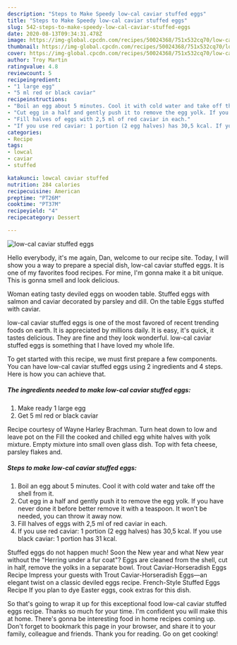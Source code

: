 ```yaml
---
description: "Steps to Make Speedy low-cal caviar stuffed eggs"
title: "Steps to Make Speedy low-cal caviar stuffed eggs"
slug: 542-steps-to-make-speedy-low-cal-caviar-stuffed-eggs
date: 2020-08-13T09:34:31.478Z
image: https://img-global.cpcdn.com/recipes/50024368/751x532cq70/low-cal-caviar-stuffed-eggs-recipe-main-photo.jpg
thumbnail: https://img-global.cpcdn.com/recipes/50024368/751x532cq70/low-cal-caviar-stuffed-eggs-recipe-main-photo.jpg
cover: https://img-global.cpcdn.com/recipes/50024368/751x532cq70/low-cal-caviar-stuffed-eggs-recipe-main-photo.jpg
author: Troy Martin
ratingvalue: 4.8
reviewcount: 5
recipeingredient:
- "1 large egg"
- "5 ml red or black caviar"
recipeinstructions:
- "Boil an egg about 5 minutes. Cool it with cold water and take off the shell from it."
- "Cut egg in a half and gently push it to remove the egg yolk. If you have never done it before better remove it with a teaspoon. It won&#39;t be needed, you can throw it away now."
- "Fill halves of eggs with 2,5 ml of red caviar in each."
- "If you use red caviar: 1 portion (2 egg halves) has 30,5 kcal. If you use black caviar: 1 portion has 31 kcal."
categories:
- Recipe
tags:
- lowcal
- caviar
- stuffed

katakunci: lowcal caviar stuffed 
nutrition: 284 calories
recipecuisine: American
preptime: "PT26M"
cooktime: "PT37M"
recipeyield: "4"
recipecategory: Dessert

---
```



![low-cal caviar stuffed eggs](https://img-global.cpcdn.com/recipes/50024368/751x532cq70/low-cal-caviar-stuffed-eggs-recipe-main-photo.jpg)

Hello everybody, it's me again, Dan, welcome to our recipe site. Today, I will show you a way to prepare a special dish, low-cal caviar stuffed eggs. It is one of my favorites food recipes. For mine, I'm gonna make it a bit unique. This is gonna smell and look delicious.

Woman eating tasty deviled eggs on wooden table. Stuffed eggs with salmon and caviar decorated by parsley and dill. On the table Eggs stuffed with caviar.

low-cal caviar stuffed eggs is one of the most favored of recent trending foods on earth. It is appreciated by millions daily. It is easy, it's quick, it tastes delicious. They are fine and they look wonderful. low-cal caviar stuffed eggs is something that I have loved my whole life.


To get started with this recipe, we must first prepare a few components. You can have low-cal caviar stuffed eggs using 2 ingredients and 4 steps. Here is how you can achieve that.

<!--inarticleads1-->

##### The ingredients needed to make low-cal caviar stuffed eggs:

1. Make ready 1 large egg
1. Get 5 ml red or black caviar


Recipe courtesy of Wayne Harley Brachman. Turn heat down to low and leave pot on the Fill the cooked and chilled egg white halves with yolk mixture. Empty mixture into small oven glass dish. Top with feta cheese, parsley flakes and. 

<!--inarticleads2-->

##### Steps to make low-cal caviar stuffed eggs:

1. Boil an egg about 5 minutes. Cool it with cold water and take off the shell from it.
1. Cut egg in a half and gently push it to remove the egg yolk. If you have never done it before better remove it with a teaspoon. It won&#39;t be needed, you can throw it away now.
1. Fill halves of eggs with 2,5 ml of red caviar in each.
1. If you use red caviar: 1 portion (2 egg halves) has 30,5 kcal. If you use black caviar: 1 portion has 31 kcal.


Stuffed eggs do not happen much! Soon the New year and what New year without the &#34;Herring under a fur coat&#34;? Eggs are cleaned from the shell, cut in half, remove the yolks in a separate bowl. Trout Caviar-Horseradish Eggs Recipe Impress your guests with Trout Caviar-Horseradish Eggs—an elegant twist on a classic deviled eggs recipe. French-Style Stuffed Eggs Recipe If you plan to dye Easter eggs, cook extras for this dish. 

So that's going to wrap it up for this exceptional food low-cal caviar stuffed eggs recipe. Thanks so much for your time. I'm confident you will make this at home. There's gonna be interesting food in home recipes coming up. Don't forget to bookmark this page in your browser, and share it to your family, colleague and friends. Thank you for reading. Go on get cooking!
